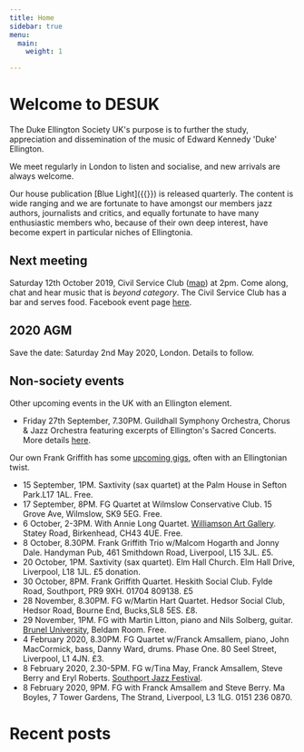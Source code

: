 ```yaml
---
title: Home
sidebar: true
menu:
  main:
    weight: 1

---
```

# Welcome to DESUK

The Duke Ellington Society UK's purpose is to further the study, appreciation and dissemination of the music of Edward Kennedy 'Duke' Ellington.

We meet regularly in London to listen and socialise, and new arrivals are always welcome.

Our house publication [Blue Light]({{<relref blue_light>}}) is released quarterly. The content is wide ranging and we are fortunate to have amongst our members jazz authors, journalists and critics, and equally fortunate to have many enthusiastic members who, because of their own deep interest, have become expert in particular niches of Ellingtonia.

## Next meeting

Saturday 12th October 2019, Civil Service Club ([map](https://goo.gl/maps/Rnxri95RcCLaJNAh6)) at 2pm. Come along, chat and hear music that is _beyond category_. The Civil Service Club has a bar and serves food. Facebook event page [here](https://www.facebook.com/events/2431609886959694/ "Facebook event").

## 2020 AGM

Save the date: Saturday 2nd May 2020, London. Details to follow.

## Non-society events

Other upcoming events in the UK with an Ellington element.

* Friday 27th September, 7.30PM. Guildhall Symphony Orchestra, Chorus & Jazz Orchestra featuring excerpts of Ellington's Sacred Concerts. More details [here](https://www.gsmd.ac.uk/about_the_school/view_all_events/?tx_julleevents_pi1%5BshowUid%5D=6137).

Our own Frank Griffith has some [upcoming gigs](http://www.frankgriffith.co.uk/gigs/), often with an Ellingtonian twist.

* 15 September, 1PM. Saxtivity (sax quartet) at the Palm House in Sefton Park.L17 1AL. Free.
* 17 September, 8PM. FG Quartet at Wilmslow Conservative Club.  15 Grove Ave, Wilmslow, SK9  5EG. Free.
* 6 October, 2-3PM. With Annie Long Quartet. [Williamson Art Gallery](http://www.williamsonartgallery.org). Statey Road, Birkenhead, CH43 4UE. Free.
* 8 October, 8.30PM. Frank Griffith Trio w/Malcom Hogarth and Jonny Dale. Handyman Pub, 461 Smithdown Road, Liverpool, L15 3JL. £5.
* 20 October, 1PM. Saxtivity (sax quartet). Elm Hall Church. Elm Hall Drive, Liverpool, L18 1JL. £5 donation.
* 30 October, 8PM. Frank Griffith Quartet. Heskith Social Club. Fylde Road, Southport, PR9 9XH. 01704 809138. £5
* 28 November, 8.30PM. FG w/Martin Hart Quartet. Hedsor Social Club, Hedsor Road, Bourne End, Bucks,SL8 5ES. £8.
* 29 November, 1PM. FG with  Martin Litton, piano and Nils Solberg, guitar. [Brunel University](http://www.brunel.ac.uk/brunelarts), Beldam Room. Free.
* 4 February 2020, 8.30PM. FG Quartet w/Franck Amsallem, piano, John MacCormick, bass, Danny Ward, drums. Phase One. 80 Seel Street, Liverpool, L1 4JN. £3.
* 8 February 2020, 2.30-5PM. FG w/Tina May, Franck Amsallem, Steve Berry and Eryl Roberts. [Southport Jazz Festival](http://www.southportjazzfestival.com).
* 8 February 2020, 9PM. FG with Franck Amsallem and Steve Berry. Ma Boyles, 7 Tower Gardens, The Strand, Liverpool, L3 1LG. 0151 236 0870.

# Recent posts
